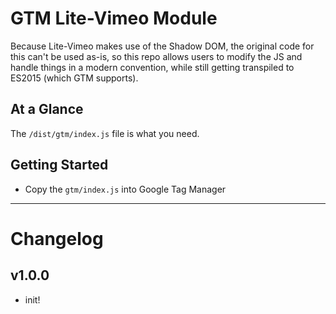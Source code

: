 # GTM Lite-Vimeo Module

Because Lite-Vimeo makes use of the Shadow DOM, the original code for this can't be used as-is, so this repo allows users to modify the JS and handle things in a modern convention, while still getting transpiled to ES2015 (which GTM supports).

## At a Glance

The `/dist/gtm/index.js` file is what you need.

## Getting Started

-   Copy the `gtm/index.js` into Google Tag Manager

---

# Changelog

## v1.0.0

-   init!
